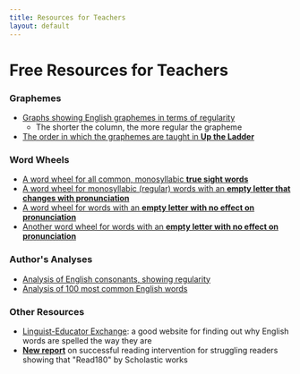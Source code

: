 ```yaml
---
title: Resources for Teachers
layout: default
---
```


# Free Resources for Teachers

### Graphemes
- [Graphs showing English graphemes in terms of regularity](assets/graphemes_graphs.pdf)
  - The shorter the column, the more regular the grapheme
- [The order in which the graphemes are taught in **Up the Ladder**](assets/phonics_order.pdf)

### Word Wheels
- [A word wheel for all common, monosyllabic **true sight words**](assets/word_wheel_1.pdf)
- [A word wheel for monosyllabic (regular) words with an **empty letter that changes with pronunciation**](assets/word_wheel_2.pdf)
- [A word wheel for words with an **empty letter with no effect on pronunciation**](assets/word_wheel_3a.pdf)
- [Another word wheel for words with an **empty letter with no effect on pronunciation**](assets/word_wheel_3b.pdf)

### Author's Analyses
- [Analysis of English consonants, showing regularity](assets/consonants_vs_vowels.pdf)
- [Analysis of 100 most common English words](assets/hundred_most_common_words.pdf)

### Other Resources
- [Linguist-Educator Exchange](http://linguisteducatorexchange.com): a good website for finding out why English words are spelled the way they are
- [**New report**](http://ies.ed.gov/ncee/pubs/20164001/index.asp) on successful reading intervention for struggling readers showing that "Read180" by Scholastic works